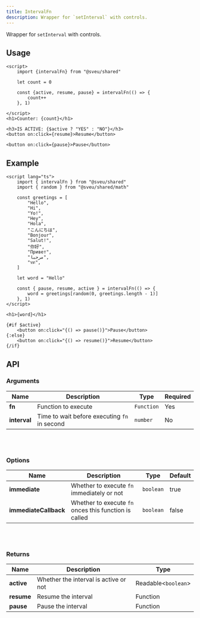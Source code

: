 ```yaml
---
title: IntervalFn
description: Wrapper for `setInterval` with controls.
---
```


<script>
    import Meta from "$components/meta.svelte"
</script>

<Meta />

Wrapper for `setInterval` with controls.

## Usage

```svelte
<script>
    import {intervalFn} from "@sveu/shared"

    let count = 0

    const {active, resume, pause} = intervalFn(() => {
        count++
    }, 1)

</script>
<h1>Counter: {count}</h1>

<h3>IS ACTIVE: {$active ? "YES" : "NO"}</h3>
<button on:click={resume}>Resume</button>

<button on:click={pause}>Pause</button>
```

## Example

```svelte live ln
<script lang="ts">
    import { intervalFn } from "@sveu/shared"
    import { random } from "@sveu/shared/math"

    const greetings = [
        "Hello",
        "Hi",
        "Yo!",
        "Hey",
        "Hola",
        "こんにちは",
        "Bonjour",
        "Salut!",
        "你好",
        "Привет",
        "مرحبا",
        "ሃይ",
    ]

    let word = "Hello"

    const { pause, resume, active } = intervalFn(() => {
        word = greetings[random(0, greetings.length - 1)]
    }, 1)
</script>

<h1>{word}</h1>

{#if $active}
    <button on:click="{() => pause()}">Pause</button>
{:else}
    <button on:click="{() => resume()}">Resume</button>
{/if}
```

## API

### Arguments

| Name                | Description                                  | Type                  | Required |
| ------------------- | -------------------------------------------- | --------------------- | -------- |
| **fn**              | Function to execute                          | `Function`            | Yes      |
| **interval**        | Time to wait before executing `fn` in second | `number`              | No       |

<br />
<br />

### Options

| Name                  | Description                                           | Type        | Default  |
| --------------------- | ----------------------------------------------------- | ----------- | -------- |
| **immediate**         | Whether to execute `fn` immediately or not            | `boolean`   | true     |
| **immediateCallback** | Whether to execute `fn` onces this function is called | `boolean`   | false    |

<br />
<br />

### Returns

| Name                | Description                                          | Type                      |
| ------------------- | ---------------------------------------------------- | ------------------------- |
| **active**          | Whether the interval is active or not                | Readable<`boolean`>       |
| **resume**          | Resume the interval                                  | Function                  |
| **pause**           | Pause the interval                                   | Function                  |
